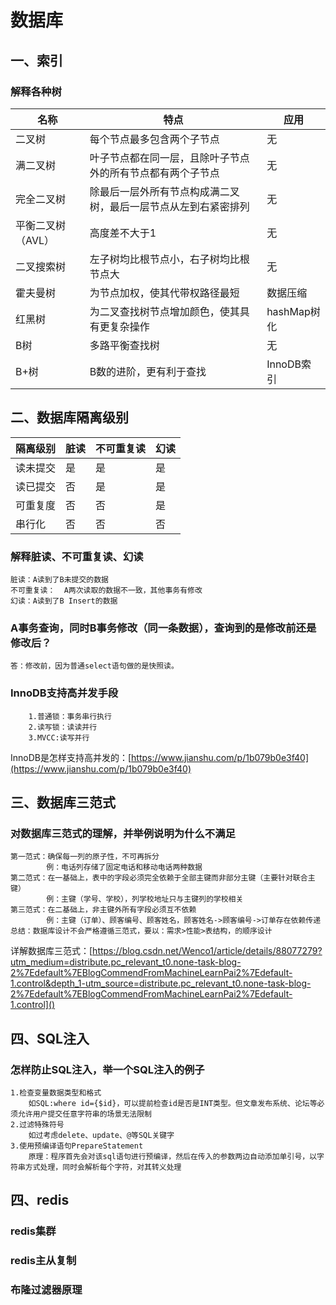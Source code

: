 # 数据库

## 一、索引

### 解释各种树

| 名称 | 特点 | 应用 |
| ---- | ---- | ---- |
| 二叉树 | 每个节点最多包含两个子节点 | 无 |
| 满二叉树 | 叶子节点都在同一层，且除叶子节点外的所有节点都有两个子节点 | 无 |
| 完全二叉树 | 除最后一层外所有节点构成满二叉树，最后一层节点从左到右紧密排列 | 无 |
| 平衡二叉树（AVL） | 高度差不大于1 | 无 |
| 二叉搜索树 | 左子树均比根节点小，右子树均比根节点大 | 无 |
| 霍夫曼树 | 为节点加权，使其代带权路径最短 | 数据压缩 |
| 红黑树 | 为二叉查找树节点增加颜色，使其具有更复杂操作 | hashMap树化 |
| B树 | 多路平衡查找树 | 无 |
| B+树 | B数的进阶，更有利于查找 | InnoDB索引 |

## 二、数据库隔离级别

| 隔离级别 | 脏读 | 不可重复读 | 幻读 |
| ---- | ---- | ---- | ---- |
| 读未提交 | 是 | 是 | 是 |
| 读已提交 | 否 | 是 | 是 |
| 可重复度 | 否 | 否 | 是 |
| 串行化 | 否 | 否 | 否 |

### 解释脏读、不可重复读、幻读
    脏读：A读到了B未提交的数据
    不可重复读：  A两次读取的数据不一致，其他事务有修改
    幻读：A读到了B Insert的数据
    
### A事务查询，同时B事务修改（同一条数据），查询到的是修改前还是修改后？
    答：修改前，因为普通select语句做的是快照读。

### InnoDB支持高并发手段
        1.普通锁：事务串行执行
        2.读写锁：读读并行
        3.MVCC:读写并行

InnoDB是怎样支持高并发的：[https://www.jianshu.com/p/1b079b0e3f40](https://www.jianshu.com/p/1b079b0e3f40)

## 三、数据库三范式

### 对数据库三范式的理解，并举例说明为什么不满足
    第一范式：确保每一列的原子性，不可再拆分
            例：电话列存储了固定电话和移动电话两种数据
    第二范式：在一基础上，表中的字段必须完全依赖于全部主键而非部分主键（主要针对联合主键）
            例：主键（学号、学校），列学校地址只与主键列的学校相关
    第三范式：在二基础上，非主键外所有字段必须互不依赖
            例：主键（订单）、顾客编号、顾客姓名，顾客姓名->顾客编号->订单存在依赖传递
    总结：数据库设计不会严格遵循三范式，要以：需求>性能>表结构，的顺序设计
详解数据库三范式：[https://blog.csdn.net/Wenco1/article/details/88077279?utm_medium=distribute.pc_relevant_t0.none-task-blog-2%7Edefault%7EBlogCommendFromMachineLearnPai2%7Edefault-1.control&depth_1-utm_source=distribute.pc_relevant_t0.none-task-blog-2%7Edefault%7EBlogCommendFromMachineLearnPai2%7Edefault-1.control]()

## 四、SQL注入

### 怎样防止SQL注入，举一个SQL注入的例子
    1.检查变量数据类型和格式
        如SQL:where id={$id}，可以提前检查id是否是INT类型。但文章发布系统、论坛等必须允许用户提交任意字符串的场景无法限制
    2.过滤特殊符号
        如过考虑delete、update、@等SQL关键字
    3.使用预编译语句PrepareStatement
        原理：程序首先会对该sql语句进行预编译，然后在传入的参数两边自动添加单引号，以字符串方式处理，同时会解析每个字符，对其转义处理

## 四、redis

### redis集群

### redis主从复制

### 布隆过滤器原理